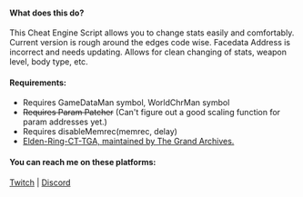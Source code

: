 #### What does this do?
This Cheat Engine Script allows you to change stats easily and comfortably.
Current version is rough around the edges code wise.
Facedata Address is incorrect and needs updating.
Allows for clean changing of stats, weapon level, body type, etc.


#### Requirements:
- Requires GameDataMan symbol, WorldChrMan symbol
- ~~Requires Param Patcher~~ (Can't figure out a good scaling function for param addresses yet.)
- Requires disableMemrec(memrec, delay)
- [Elden-Ring-CT-TGA, maintained by The Grand Archives.](https://github.com/The-Grand-Archives/Elden-Ring-CT-TGA/releases/tag/v1.10.1)


#### You can reach me on these platforms:
[Twitch](https://www.twitch.tv/indurabeast) | [Discord](https://discordapp.com/users/329992368084484097)
